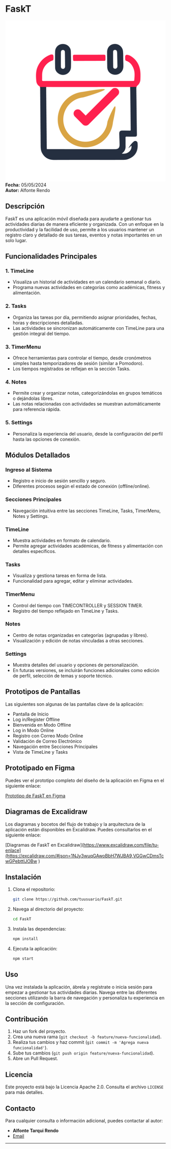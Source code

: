 
# FaskT

![FaskT Logo](app/src/main/res/drawable/light_logo_arrowb_wb.png)
**Fecha:** 05/05/2024  
**Autor:** Alfonte Rendo  

## Descripción

FaskT es una aplicación móvil diseñada para ayudarte a gestionar tus actividades diarias de manera eficiente y organizada. Con un enfoque en la productividad y la facilidad de uso, permite a los usuarios mantener un registro claro y detallado de sus tareas, eventos y notas importantes en un solo lugar.

## Funcionalidades Principales

### 1. TimeLine
- Visualiza un historial de actividades en un calendario semanal o diario.
- Programa nuevas actividades en categorías como académicas, fitness y alimentación.

### 2. Tasks
- Organiza las tareas por día, permitiendo asignar prioridades, fechas, horas y descripciones detalladas.
- Las actividades se sincronizan automáticamente con TimeLine para una gestión integral del tiempo.

### 3. TimerMenu
- Ofrece herramientas para controlar el tiempo, desde cronómetros simples hasta temporizadores de sesión (similar a Pomodoro).
- Los tiempos registrados se reflejan en la sección Tasks.

### 4. Notes
- Permite crear y organizar notas, categorizándolas en grupos temáticos o dejándolas libres.
- Las notas relacionadas con actividades se muestran automáticamente para referencia rápida.

### 5. Settings
- Personaliza la experiencia del usuario, desde la configuración del perfil hasta las opciones de conexión.

## Módulos Detallados

### Ingreso al Sistema
- Registro e inicio de sesión sencillo y seguro.
- Diferentes procesos según el estado de conexión (offline/online).

### Secciones Principales
- Navegación intuitiva entre las secciones TimeLine, Tasks, TimerMenu, Notes y Settings.

### TimeLine
- Muestra actividades en formato de calendario.
- Permite agregar actividades académicas, de fitness y alimentación con detalles específicos.

### Tasks
- Visualiza y gestiona tareas en forma de lista.
- Funcionalidad para agregar, editar y eliminar actividades.

### TimerMenu
- Control del tiempo con TIMECONTROLLER y SESSION TIMER.
- Registro del tiempo reflejado en TimeLine y Tasks.

### Notes
- Centro de notas organizadas en categorías (agrupadas y libres).
- Visualización y edición de notas vinculadas a otras secciones.

### Settings
- Muestra detalles del usuario y opciones de personalización.
- En futuras versiones, se incluirán funciones adicionales como edición de perfil, selección de temas y soporte técnico.

## Prototipos de Pantallas

Las siguientes son algunas de las pantallas clave de la aplicación:

- Pantalla de Inicio
- Log in/Register Offline
- Bienvenida en Modo Offline
- Log in Modo Online
- Registro con Correo Modo Online
- Validación de Correo Electrónico
- Navegación entre Secciones Principales
- Vista de TimeLine y Tasks

## Prototipado en Figma

Puedes ver el prototipo completo del diseño de la aplicación en Figma en el siguiente enlace:

[Prototipo de FaskT en Figma](https://www.figma.com/design/FUv7bah0ZSJ4d5LkM0SVXq/FaskT?node-id=0-1&t=Td4QEBqCsztTt3TG-1)
## Diagramas de Excalidraw

Los diagramas y bocetos del flujo de trabajo y la arquitectura de la aplicación están disponibles en Excalidraw. Puedes consultarlos en el siguiente enlace:

[Diagramas de FaskT en Excalidraw](https://www.excalidraw.com/file/tu-enlace](https://excalidraw.com/#json=1NJy3wuqGAwoBbH7WJBA9,VGGwCDmsTcwGPebttIJOBw )

## Instalación

1. Clona el repositorio:
    ```bash
    git clone https://github.com/tuusuario/FaskT.git
    ```

2. Navega al directorio del proyecto:
    ```bash
    cd FaskT
    ```

3. Instala las dependencias:
    ```bash
    npm install
    ```

4. Ejecuta la aplicación:
    ```bash
    npm start
    ```

## Uso

Una vez instalada la aplicación, ábrela y regístrate o inicia sesión para empezar a gestionar tus actividades diarias. Navega entre las diferentes secciones utilizando la barra de navegación y personaliza tu experiencia en la sección de configuración.

## Contribución

1. Haz un fork del proyecto.
2. Crea una nueva rama (`git checkout -b feature/nueva-funcionalidad`).
3. Realiza tus cambios y haz commit (`git commit -m 'Agrega nueva funcionalidad'`).
4. Sube tus cambios (`git push origin feature/nueva-funcionalidad`).
5. Abre un Pull Request.

## Licencia

Este proyecto está bajo la Licencia Apache 2.0. Consulta el archivo `LICENSE` para más detalles.

## Contacto

Para cualquier consulta o información adicional, puedes contactar al autor:
- **Alfonte Tarqui Rendo**
- [Email](mailto:studentralfotar@gmail.com)

---
